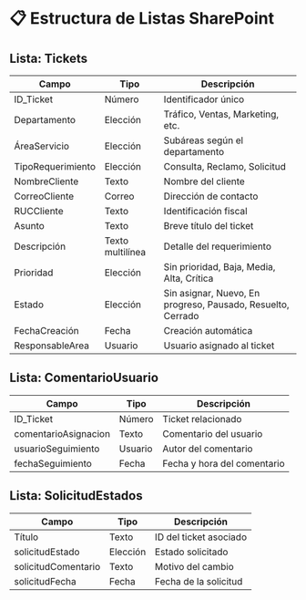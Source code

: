 # 📋 Estructura de Listas SharePoint

## Lista: Tickets
| Campo | Tipo | Descripción |
|-------|------|-------------|
| ID_Ticket | Número | Identificador único |
| Departamento | Elección | Tráfico, Ventas, Marketing, etc. |
| ÁreaServicio | Elección | Subáreas según el departamento |
| TipoRequerimiento | Elección | Consulta, Reclamo, Solicitud |
| NombreCliente | Texto | Nombre del cliente |
| CorreoCliente | Correo | Dirección de contacto |
| RUCCliente | Texto | Identificación fiscal |
| Asunto | Texto | Breve título del ticket |
| Descripción | Texto multilínea | Detalle del requerimiento |
| Prioridad | Elección | Sin prioridad, Baja, Media, Alta, Crítica |
| Estado | Elección | Sin asignar, Nuevo, En progreso, Pausado, Resuelto, Cerrado |
| FechaCreación | Fecha | Creación automática |
| ResponsableArea | Usuario | Usuario asignado al ticket |

## Lista: ComentarioUsuario
| Campo | Tipo | Descripción |
|-------|------|-------------|
| ID_Ticket | Número | Ticket relacionado |
| comentarioAsignacion | Texto | Comentario del usuario |
| usuarioSeguimiento | Usuario | Autor del comentario |
| fechaSeguimiento | Fecha | Fecha y hora del comentario |

## Lista: SolicitudEstados
| Campo | Tipo | Descripción |
|-------|------|-------------|
| Título | Texto | ID del ticket asociado |
| solicitudEstado | Elección | Estado solicitado |
| solicitudComentario | Texto | Motivo del cambio |
| solicitudFecha | Fecha | Fecha de la solicitud |

